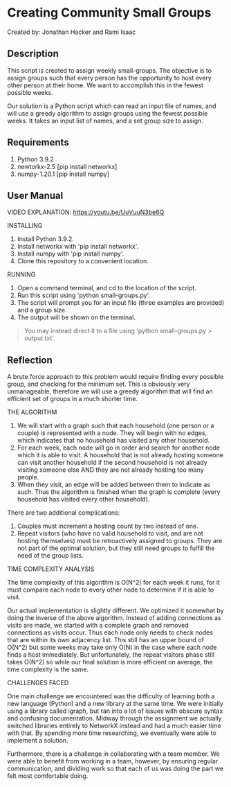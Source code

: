 # Creating Community Small Groups
Created by: Jonathan Hacker and Rami Isaac

## Description
This script is created to assign weekly small-groups. The objective is to assign groups such that every person has the opportunity to host every other person at their home. We want to accomplish this in the fewest possible weeks.

Our solution is a Python script which can read an input file of names, and will use a greedy algorithm to assign groups using the fewest possible weeks. It takes an input list of names, and a set group size to assign.

## Requirements
1. Python 3.9.2
2. newtorkx-2.5 [pip install networkx]
3. numpy-1.20.1 [pip install numpy]

## User Manual
VIDEO EXPLANATION: https://youtu.be/UuVuuN3be6Q

INSTALLING
1. Install Python 3.9.2.
2. Install networkx with 'pip install networkx'.
3. Install numpy with 'pip install numpy'.
4. Clone this repository to a convenient location.

RUNNING
1. Open a command terminal, and cd to the location of the script.
2. Run this script using 'python small-groups.py'.
3. The script will prompt you for an input file (three examples are provided) and a group size.
4. The output will be shown on the terminal.
> You may instead direct it to a file using 'python small-groups.py > output.txt'.

## Reflection
A brute force approach to this problem would require finding every possible group, and checking for the minimum set. This is obviously very unmanageable, therefore we will use a greedy algorithm that will find an efficient set of groups in a much shorter time.

THE ALGORITHM
1. We will start with a graph such that each household (one person or a couple) is represented with a node. They will begin with no edges, which indicates that no household has visited any other household.
2. For each week, each node will go in order and search for another node which it is able to visit. A household that is not already hosting someone can visit another household if the second household is not already visiting someone else AND they are not already hosting too many people.
3. When they visit, an edge will be added between them to indicate as such. Thus the algorithm is finished when the graph is complete (every household has visited every other household).

There are two additional complications:
1. Couples must increment a hosting count by two instead of one.
2. Repeat visitors (who have no valid household to visit, and are not hosting themselves) must be retroactively assigned to groups. They are not part of the optimal solution, but they still need groups to fulfill the need of the group lists.

TIME COMPLEXITY ANALYSIS

The time complexity of this algorithm is O(N^2) for each week it runs, for it must compare each node to every other node to determine if it is able to visit.

Our actual implementation is slightly different. We optimized it somewhat by doing the inverse of the above algorithm. Instead of adding connections as visits are made, we started with a complete graph and removed connections as visits occur. Thus each node only needs to check nodes that are within its own adjacency list. This still has an upper bound of O(N^2) but some weeks may take only O(N) in the case where each node finds a host immediately. But unfortunately, the repeat visitors phase still takes O(N^2) so while our final solution is more efficient on average, the time complexity is the same.

CHALLENGES FACED

One main challenge we encountered was the difficulty of learning both a new language (Python) and a new library at the same time. We were initially using a library called igraph, but ran into a lot of issues with obscure syntax and confusing documentation. Midway through the assignment we actually switched libraries entirely to NetworkX instead and had a much easier time with that. By spending more time researching, we eventually were able to implement a solution.

Furthermore, there is a challenge in collaborating with a team member. We were able to benefit from working in a team, however, by ensuring regular communication, and dividing work so that each of us was doing the part we felt most comfortable doing.